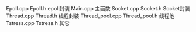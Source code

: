 Epoll.cpp Epoll.h epoll封装
Main.cpp 主函数
Socket.cpp Socket.h Socket封装
Thread.cpp Thread.h 线程封装
Thread_pool.cpp Thread_pool.h 线程池
Tstress.cpp Tstress.h 其它
